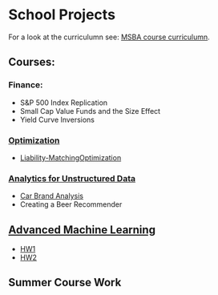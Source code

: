 # School Projects

For a look at the curriculumn see: [MSBA course curriculumn](https://www.mccombs.utexas.edu/Master-of-Science-in-Business-Analytics/Academics/Curriculum).

## Courses:

### Finance:
* S&P 500 Index Replication
* Small Cap Value Funds and the Size Effect
* Yield Curve Inversions

### [Optimization](https://github.com/Brandt-moreThan4/UT-Projects/tree/master/Optimization) 
* [Liability-MatchingOptimization](https://github.com/Brandt-moreThan4/UT-Projects/tree/master/Optimization/Liability_Replication)
  
  
### [Analytics for Unstructured Data](https://github.com/Brandt-moreThan4/UT-Projects/tree/master/Analytics_for_Unstructured_Data)
* [Car Brand Analysis](https://github.com/Brandt-moreThan4/UT-Projects/tree/master/Analytics_for_Unstructured_Data/Car_Brands_Analysis)
* Creating a Beer Recommender


## [Advanced Machine Learning](https://github.com/Brandt-moreThan4/UT-Projects/tree/master/Advanced_Machine_Learning)
* [HW1](https://github.com/Brandt-moreThan4/UT-Projects/tree/master/Optimization/Liability_Replication)
* [HW2](https://github.com/Brandt-moreThan4/UT-Projects/tree/master/Optimization/Liability_Replication)



## Summer Course Work
